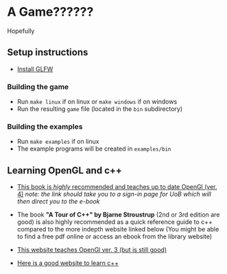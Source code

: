 # A Game??????

Hopefully

## Setup instructions

- [Install GLFW](https://www.glfw.org/download.html)

### Building the game

- Run `make linux` if on linux or `make windows` if on windows
- Run the resulting `game` file (located in the `bin` subdirectory)

### Building the examples

- Run `make examples` if on linux
- The example programs will be created in `examples/bin`

## Learning OpenGL and c++

- [This book is _highly_ recommended and teaches up to date OpenGl (ver. 4)](https://learning-oreilly-com.bris.idm.oclc.org/library/view/opengl-superbible-comprehensive/9780134193120/)
_note: the link should take you to a sign-in page for UoB which will then direct
you to the e-book_

- The book **"A Tour of C++" by Bjarne Stroustrup** (2nd or 3rd edition are good)
is also highly recommended as a quick reference guide to c++ compared
to the more indepth website linked below (You might be able to find a free pdf
online or access an ebook from the library website)

- [This website teaches OpenGl ver. 3 (but is still good)](https://www.learnopengl.com/)
- [Here is a good website to learn c++](https://www.learncpp.com/)
